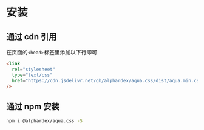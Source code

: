 # 安装

## 通过 cdn 引用

在页面的`<head>`标签里添加以下行即可

```html
<link
  rel="stylesheet"
  type="text/css"
  href="https://cdn.jsdelivr.net/gh/alphardex/aqua.css/dist/aqua.min.css"
/>
```

## 通过 npm 安装

```sh
npm i @alphardex/aqua.css -S
```

